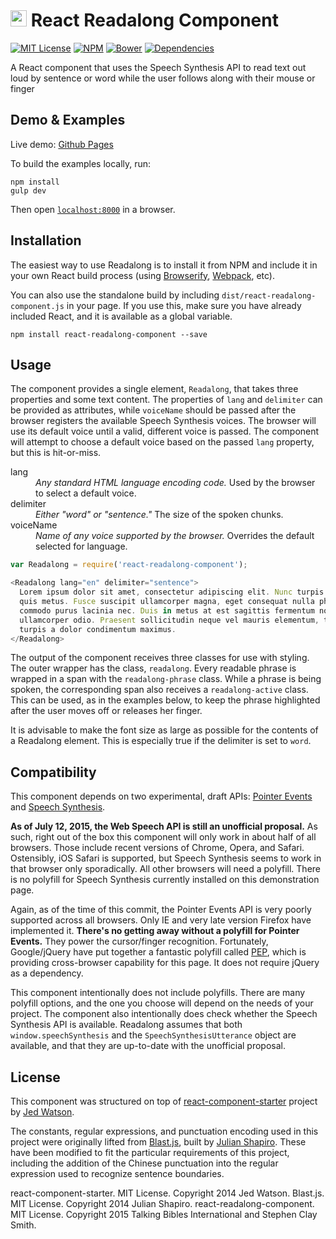 #  <img src="https://avatars3.githubusercontent.com/u/12140183" width="26" height="26"> React Readalong Component

[![MIT License](https://img.shields.io/github/license/TalkingBibles/react-readalong-component.svg)](LICENSE)
[![NPM](https://img.shields.io/npm/v/react-readalong-component.svg)](https://www.npmjs.com/package/react-readalong-component)
[![Bower](https://img.shields.io/bower/v/react-readalong-component.svg)](bower.json)
[![Dependencies](https://david-dm.org/TalkingBibles/react-readalong-component.svg)](https://david-dm.org/TalkingBibles/react-readalong-component)


A React component that uses the Speech Synthesis API to read text out loud by sentence or word while the user follows
along with their mouse or finger


## Demo & Examples

Live demo: [Github Pages](http://talkingbibles.github.io/react-readalong-component/)

To build the examples locally, run:

```
npm install
gulp dev
```

Then open [`localhost:8000`](http://localhost:8000) in a browser.


## Installation

The easiest way to use Readalong is to install it from NPM and include it in your own React build process (using
[Browserify](http://browserify.org), [Webpack](http://webpack.github.io/), etc).

You can also use the standalone build by including `dist/react-readalong-component.js` in your page. If you use this,
make sure you have already included React, and it is available as a global variable.

```
npm install react-readalong-component --save
```

## Usage

The component provides a single element, `Readalong`, that takes three properties and some text content. The properties
of `lang` and `delimiter` can be provided as attributes, while `voiceName` should be passed after the browser registers
the available Speech Synthesis voices. The browser will use its default voice until a valid, different voice is passed.
The component will attempt to choose a default voice based on the passed `lang` property, but this is hit-or-miss.

<dl>
<dt>lang</dt><dd><em>Any standard HTML language encoding code.</em> Used by the browser to select a default voice.</dd>
<dt>delimiter</dt><dd><em>Either "word" or "sentence."</em> The size of the spoken chunks.</dd>
<dt>voiceName</dt><dd><em>Name of any voice supported by the browser.</em> Overrides the default selected for language.</dd>
</dl>

```javascript
var Readalong = require('react-readalong-component');

<Readalong lang="en" delimiter="sentence">
  Lorem ipsum dolor sit amet, consectetur adipiscing elit. Nunc turpis eros, interdum ut gravida ultrices, pellentesque
  quis metus. Fusce suscipit ullamcorper magna, eget consequat nulla pharetra at. Morbi luctus dapibus nulla, sit amet
  commodo purus lacinia nec. Duis in metus at est sagittis fermentum non dapibus ante. Nulla vitae sodales massa, ut
  ullamcorper odio. Praesent sollicitudin neque vel mauris elementum, tincidunt porta elit aliquet. Nullam tincidunt
  turpis a dolor condimentum maximus.
</Readalong>
```

The output of the component receives three classes for use with styling. The outer wrapper has the class,
`readalong`. Every readable phrase is wrapped in a span with the `readalong-phrase` class.
While a phrase is being spoken, the corresponding span also receives a `readalong-active` class. This
can be used, as in the examples below, to keep the phrase highlighted after the user moves off or releases her
finger.

It is advisable to make the font size as large as possible for the contents of a Readalong element. This is
especially true if the delimiter is set to `word`.


## Compatibility

This component depends on two experimental, draft APIs: [Pointer Events](http://caniuse.com/#feat=pointer)
and [Speech Synthesis](http://caniuse.com/#feat=speech-synthesis).

**As of July 12, 2015, the Web Speech API is still an unofficial proposal.** As such, right out
of the box this component will only work in about half of all browsers. Those include recent versions of Chrome,
Opera, and Safari. Ostensibly, iOS Safari is supported, but Speech Synthesis seems to work in that browser only
sporadically. All other browsers will need a polyfill. There is no polyfill for Speech Synthesis currently
installed on this demonstration page.

Again, as of the time of this commit, the Pointer Events API is very poorly supported across all browsers. Only
IE and very late version Firefox have implemented it. **There's no getting away without a polyfill for Pointer
Events.** They power the cursor/finger recognition. Fortunately, Google/jQuery have put together a fantastic
polyfill called [PEP](https://github.com/jquery/PEP), which is providing cross-browser capability for
this page. It does not require jQuery as a dependency.

This component intentionally does not include polyfills. There are many polyfill options, and the one you choose
will depend on the needs of your project. The component also intentionally does check whether the Speech Synthesis
API is available. Readalong assumes that both `window.speechSynthesis` and the `SpeechSynthesisUtterance` object are
available, and that they are up-to-date with the unofficial proposal.


## License

This component was structured on top of [react-component-starter](https://github.com/JedWatson/react-component-starter)
project by [Jed Watson](https://github.com/JedWatson).

The constants, regular expressions, and punctuation encoding used in this project were originally lifted from
[Blast.js](https://github.com/julianshapiro/blast), built by [Julian Shapiro](https://github.com/julianshapiro). These have
been modified to fit the particular requirements of this project, including the addition of the Chinese punctuation into the
regular expression used to recognize sentence boundaries.

react-component-starter. MIT License. Copyright 2014 Jed Watson.
Blast.js. MIT License. Copyright 2014 Julian Shapiro.
react-readalong-component. MIT License. Copyright 2015 Talking Bibles International and Stephen Clay Smith.

